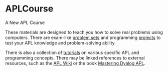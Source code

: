 # APLCourse
A New APL Course

These materials are designed to teach you how to solve real problems using computers. There are exam-like [problem sets](#!ProblemSets/README.md) and programming [projects](#!Projects/README.md) to test your APL knowledge and problem-solving ability. 

There is also a collection of [tutorials](#!Tutorials/README.md) on various specific APL and programming concepts. There may be linked references to external resources, such as the [APL Wiki](https://aplwiki.miraheze.org) or the book [Mastering Dyalog APL](https://www.dyalog.com/mastering-dyalog-apl.htm).
